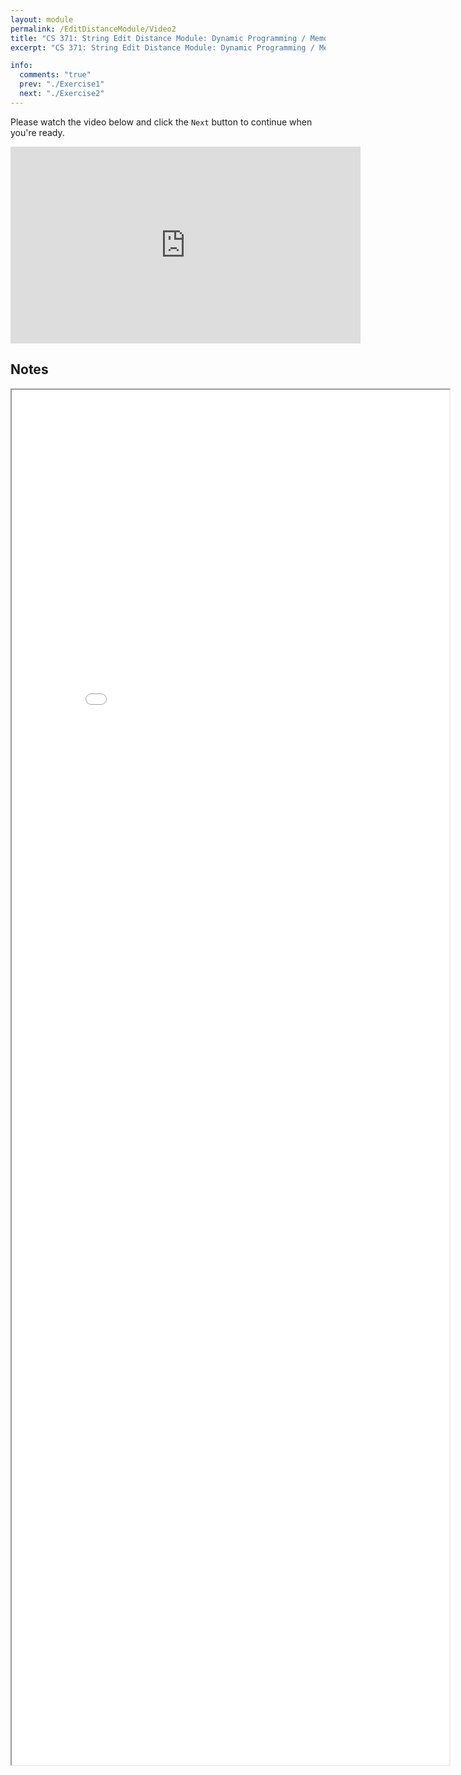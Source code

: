 ```yaml
---
layout: module
permalink: /EditDistanceModule/Video2
title: "CS 371: String Edit Distance Module: Dynamic Programming / Memoization for String Edit Distance"
excerpt: "CS 371: String Edit Distance Module: Dynamic Programming / Memoization for String Edit Distance"

info:
  comments: "true"
  prev: "./Exercise1"
  next: "./Exercise2"
---
```


<p>
Please watch the video below and click the <code>Next</code> button to continue when you're ready.
</p>

<iframe width="560" height="315" src="https://www.youtube.com/embed/Rl2P5yiSjnw" frameborder="0" allow="accelerometer; autoplay; clipboard-write; encrypted-media; gyroscope; picture-in-picture" allowfullscreen></iframe>

<h2>Notes</h2>

<iframe src = "../images/Module10/StringEditMemoization.html" width="700" height="2200">